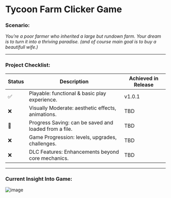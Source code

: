 # Tycoon Farm Clicker Game

### Scenario:

_You’re a poor farmer who inherited a large but rundown farm. 
Your dream is to turn it into a thriving paradise.
(and of course main goal is to buy a beautifull wife.)_

---

### Project Checklist:

| Status     | Description                                            | Achieved in Release   |
|------------|--------------------------------------------------------|-----------------------|
| ✅         | Playable: functional & basic play experience.         | v1.0.1                |
| ❌         | Visually Moderate: aesthetic effects, animations.     | TBD                   |
| 🔶         | Progress Saving: can be saved and loaded from a file. | TBD                   |
| ❌         | Game Progression: levels, upgrades, challenges.       | TBD                   |
| ❌         | DLC Features: Enhancements beyond core mechanics.     | TBD                   |

---
### Current Insight Into Game:

![image](https://github.com/user-attachments/assets/dfa01490-bd7f-4fb6-a400-c65cdf77d79a)
